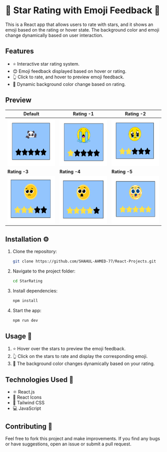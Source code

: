# 🌟 Star Rating with Emoji Feedback 🐼

This is a React app that allows users to rate with stars, and it shows an emoji based on the rating or hover state. The background color and emoji change dynamically based on user interaction.

## Features

- ⭐ Interactive star rating system.
- 😊 Emoji feedback displayed based on hover or rating.
- 👆 Click to rate, and hover to preview emoji feedback.
- 🎨 Dynamic background color change based on rating.

## Preview

| **Default**                            | **Rating -1**                            | **Rating -2**                            |
|-------------------------------------------------|-------------------------------------------------|-------------------------------------------------|
| <img src="./Preview/one.png" width="150" height="150" /> | <img src="./Preview/two.png" width="150" height="150" /> | <img src="./Preview/three.png" width="150" height="150" /> |
| **Rating -3**                            | **Rating -4**                            | **Rating -5**                            |
| <img src="./Preview/four.png" width="150" height="150" /> | <img src="./Preview/five.png" width="150" height="150" /> | <img src="./Preview/six.png" width="150" height="150" /> |

## Installation ⚙️

1. Clone the repository:
   ```bash
   git clone https://github.com/SHAHUL-AHMED-77/React-Projects.git
   ```

2. Navigate to the project folder:
   ```bash
   cd StarRating
   ```

3. Install dependencies:
   ```bash
   npm install
   ```

4. Start the app:
   ```bash
   npm run dev
   ```

## Usage 🚀

1. ⭐ Hover over the stars to preview the emoji feedback.
2. 👆 Click on the stars to rate and display the corresponding emoji.
3. 🎨 The background color changes dynamically based on your rating.

## Technologies Used 🧰

- ⚛️ React.js
- 🔧 React Icons
- 🌈 Tailwind CSS
- 💻 JavaScript

## Contributing 🤝

Feel free to fork this project and make improvements. If you find any bugs or have suggestions, open an issue or submit a pull request. 
